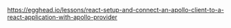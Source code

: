 https://egghead.io/lessons/react-setup-and-connect-an-apollo-client-to-a-react-application-with-apollo-provider